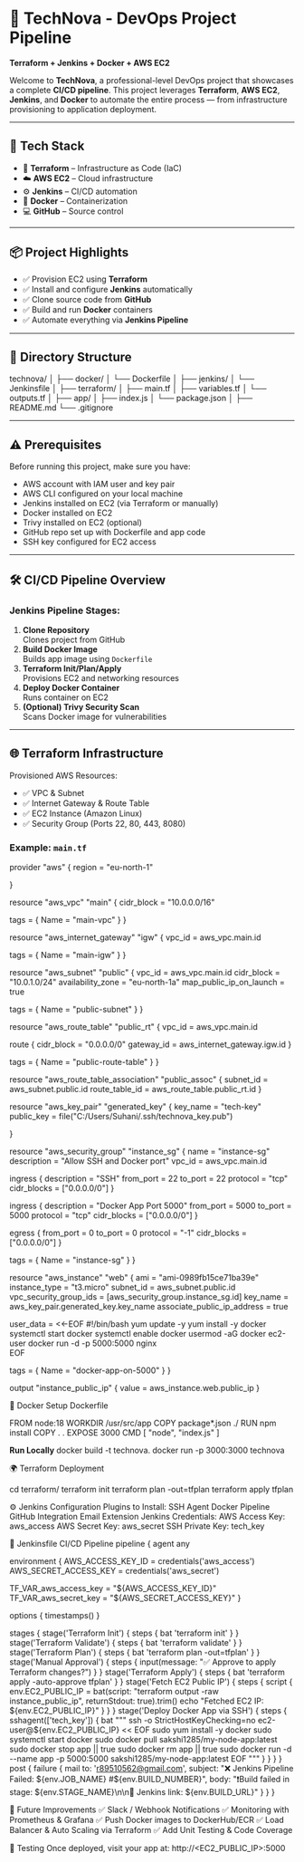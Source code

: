 # 🚀 TechNova - DevOps Project Pipeline  
**Terraform + Jenkins + Docker + AWS EC2**

Welcome to **TechNova**, a professional-level DevOps project that showcases a complete **CI/CD pipeline**. This project leverages **Terraform**, **AWS EC2**, **Jenkins**, and **Docker** to automate the entire process — from infrastructure provisioning to application deployment.

---

## 🧰 Tech Stack

- 🧱 **Terraform** – Infrastructure as Code (IaC)
- ☁️ **AWS EC2** – Cloud infrastructure
- ⚙️ **Jenkins** – CI/CD automation
- 🐳 **Docker** – Containerization
- 💻 **GitHub** – Source control

---

## 📦 Project Highlights

- ✅ Provision EC2 using **Terraform**
- ✅ Install and configure **Jenkins** automatically
- ✅ Clone source code from **GitHub**
- ✅ Build and run **Docker** containers
- ✅ Automate everything via **Jenkins Pipeline**

---

## 📁 Directory Structure
technova/
│
├── docker/
│ └── Dockerfile
│
├── jenkins/
│ └── Jenkinsfile
│
├── terraform/
│ ├── main.tf
│ ├── variables.tf
│ └── outputs.tf
│
├── app/
│ ├── index.js
│ └── package.json
│
├── README.md
└── .gitignore


---

## ⚠️ Prerequisites

Before running this project, make sure you have:

- AWS account with IAM user and key pair
- AWS CLI configured on your local machine
- Jenkins installed on EC2 (via Terraform or manually)
- Docker installed on EC2
- Trivy installed on EC2 (optional)
- GitHub repo set up with Dockerfile and app code
- SSH key configured for EC2 access

---

## 🛠️ CI/CD Pipeline Overview

### Jenkins Pipeline Stages:

1. **Clone Repository**  
   Clones project from GitHub
2. **Build Docker Image**  
   Builds app image using `Dockerfile`
3. **Terraform Init/Plan/Apply**  
   Provisions EC2 and networking resources
4. **Deploy Docker Container**  
   Runs container on EC2
5. **(Optional) Trivy Security Scan**  
   Scans Docker image for vulnerabilities

---

## 🌐 Terraform Infrastructure

Provisioned AWS Resources:

- ✅ VPC & Subnet
- ✅ Internet Gateway & Route Table
- ✅ EC2 Instance (Amazon Linux)
- ✅ Security Group (Ports 22, 80, 443, 8080)

### Example: `main.tf`

provider "aws" {
  region = "eu-north-1"

}


resource "aws_vpc" "main" {
  cidr_block = "10.0.0.0/16"

  tags = {
    Name = "main-vpc"
  }
}


resource "aws_internet_gateway" "igw" {
  vpc_id = aws_vpc.main.id

  tags = {
    Name = "main-igw"
  }
}


resource "aws_subnet" "public" {
  vpc_id                  = aws_vpc.main.id
  cidr_block              = "10.0.1.0/24"
  availability_zone       = "eu-north-1a"
  map_public_ip_on_launch = true

  tags = {
    Name = "public-subnet"
  }
}


resource "aws_route_table" "public_rt" {
  vpc_id = aws_vpc.main.id

  route {
    cidr_block = "0.0.0.0/0"
    gateway_id = aws_internet_gateway.igw.id
  }

  tags = {
    Name = "public-route-table"
  }
}


resource "aws_route_table_association" "public_assoc" {
  subnet_id      = aws_subnet.public.id
  route_table_id = aws_route_table.public_rt.id
}


resource "aws_key_pair" "generated_key" {
  key_name   = "tech-key"
  public_key = file("C:/Users/Suhani/.ssh/technova_key.pub")

}


resource "aws_security_group" "instance_sg" {
  name        = "instance-sg"
  description = "Allow SSH and Docker port"
  vpc_id      = aws_vpc.main.id

  ingress {
    description = "SSH"
    from_port   = 22
    to_port     = 22
    protocol    = "tcp"
    cidr_blocks = ["0.0.0.0/0"]
  }

  
  ingress {
    description = "Docker App Port 5000"
    from_port   = 5000 
    to_port     = 5000 
    protocol    = "tcp"
    cidr_blocks = ["0.0.0.0/0"]
  }

  egress {
    from_port   = 0
    to_port     = 0
    protocol    = "-1"
    cidr_blocks = ["0.0.0.0/0"]
  }

  tags = {
    Name = "instance-sg"
  }
}


resource "aws_instance" "web" {
  ami                         = "ami-0989fb15ce71ba39e" 
  instance_type               = "t3.micro"
  subnet_id                   = aws_subnet.public.id
  vpc_security_group_ids      = [aws_security_group.instance_sg.id]
  key_name                    = aws_key_pair.generated_key.key_name
  associate_public_ip_address = true

  
  
  user_data = <<-EOF
              #!/bin/bash
              yum update -y
              yum install -y docker
              systemctl start docker
              systemctl enable docker
              usermod -aG docker ec2-user
              docker run -d -p 5000:5000 nginx    
              EOF

  tags = {
    Name = "docker-app-on-5000"
  }
}


output "instance_public_ip" {
  value = aws_instance.web.public_ip
}



🐳 Docker Setup
Dockerfile

FROM node:18
WORKDIR /usr/src/app
COPY package*.json ./
RUN npm install
COPY . .
EXPOSE 3000
CMD [ "node", "index.js" ]

**Run Locally**
docker build -t technova.
docker run -p 3000:3000 technova

🌍 Terraform Deployment

cd terraform/
terraform init
terraform plan -out=tfplan
terraform apply tfplan

⚙️ Jenkins Configuration
Plugins to Install:
SSH Agent
Docker Pipeline
GitHub Integration
Email Extension
Jenkins Credentials:
AWS Access Key: aws_access
AWS Secret Key: aws_secret
SSH Private Key: tech_key

🔁 Jenkinsfile CI/CD Pipeline
pipeline {
    agent any

  environment {
        AWS_ACCESS_KEY_ID     = credentials('aws_access')
        AWS_SECRET_ACCESS_KEY = credentials('aws_secret')

 TF_VAR_aws_access_key = "${AWS_ACCESS_KEY_ID}"
        TF_VAR_aws_secret_key = "${AWS_SECRET_ACCESS_KEY}"
    }

   options {
        timestamps()
    }

  stages {
        stage('Terraform Init') {
            steps {
                bat 'terraform init'
            }
        }
        stage('Terraform Validate') {
            steps {
                bat 'terraform validate'
            }
        }
        stage('Terraform Plan') {
            steps {
                bat 'terraform plan -out=tfplan'
            }
        }
        stage('Manual Approval') {
            steps {
                input(message: "✅ Approve to apply Terraform changes?")
            }
        }
        stage('Terraform Apply') {
            steps {
             bat 'terraform apply -auto-approve tfplan'
            }
        }
        stage('Fetch EC2 Public IP') {
            steps {
                script {
                    env.EC2_PUBLIC_IP = bat(script: "terraform output -raw instance_public_ip", returnStdout: true).trim()
                    echo "Fetched EC2 IP: ${env.EC2_PUBLIC_IP}"
                }
            }
        }
        stage('Deploy Docker App via SSH') {
            steps {
                sshagent(['tech_key']) {
                    bat """
                        ssh -o StrictHostKeyChecking=no ec2-user@${env.EC2_PUBLIC_IP} << EOF
                            sudo yum install -y docker
                            sudo systemctl start docker
                            sudo docker pull sakshi1285/my-node-app:latest
                            sudo docker stop app || true
                            sudo docker rm app || true
                            sudo docker run -d --name app -p 5000:5000 sakshi1285/my-node-app:latest
                        EOF
                    """
                }
            }
        }
    }
    post {
        failure {
            mail to: 'r89510562@gmail.com',
                 subject: "❌ Jenkins Pipeline Failed: ${env.JOB_NAME} #${env.BUILD_NUMBER}",
                 body: "❗Build failed in stage: ${env.STAGE_NAME}\n\n🔗 Jenkins link: ${env.BUILD_URL}"
        }
    }
}

🔮 Future Improvements
✅ Slack / Webhook Notifications
✅ Monitoring with Prometheus & Grafana
✅ Push Docker images to DockerHub/ECR
✅ Load Balancer & Auto Scaling via Terraform
✅ Add Unit Testing & Code Coverage


🧪 Testing
Once deployed, visit your app at:
http://<EC2_PUBLIC_IP>:5000






